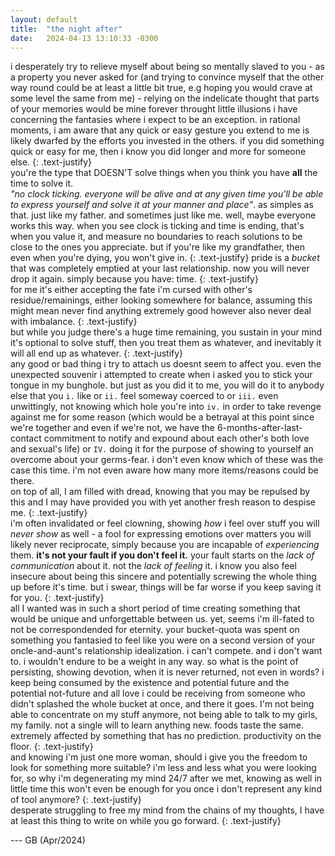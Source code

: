 ```yaml
---
layout: default
title:  "the night after"
date:   2024-04-13 13:10:33 -0300
---
```


i desperately try to relieve myself about being so mentally slaved to you - as a property you never asked for (and trying to convince myself that the other way round could be at least a little bit true, e.g hoping you would crave at some level the same from me) - relying on the indelicate thought that parts of your memories would be mine forever throught little illusions i have concerning the fantasies where i expect to be an exception. 
in rational moments, i am aware that any quick or easy gesture you extend to me is likely dwarfed by the efforts you invested in the others. if you did something quick or easy for me, then i know you did longer and more for someone else.
{: .text-justify}  
you're the type that DOESN'T solve things when you think you have **all** the time to solve it.  
*"no clock ticking. everyone will be alive and at any given time you'll be able to express yourself and solve it at your manner and place"*. as simples as that. 
just like my father. and sometimes just like me. well, maybe everyone works this way. when you see clock is ticking and time is ending, that's when you value it, and measure no boundaries to reach solutions to be close to the ones you appreciate. but if you're like my grandfather, then even when you're dying, you won't give in. {: .text-justify} 
pride is a _bucket_ that was completely emptied at your last relationship. now you will never drop it again. simply because you have: time.
{: .text-justify}  
for me it's either accepting the fate i'm cursed with other's residue/remainings, either looking somewhere for balance, assuming this might mean never find anything extremely good however also never deal with imbalance.
{: .text-justify}  
but while you judge there's a huge time remaining, you sustain in your mind it's optional to solve stuff, then you treat them as whatever, and inevitably it will all end up as whatever. 
{: .text-justify}  
any good or bad thing i try to attach us doesnt seem to affect you. even the unexpected souvenir i attempted to create when i asked you to stick your tongue in my bunghole. but just as you did it to me, you will do it to anybody else that you `i.` like or `ii.` feel someway coerced to or `iii.` even unwittingly, not knowing which hole you're into `iv.` in order to take revenge against me for some reason (which would be a betrayal at this point since we're together and even if we're not, we have the 6-months-after-last-contact commitment to notify and expound about each other's both love and sexual's life) or `IV.` doing it for the purpose of showing to yourself an overcome about your germs-fear.
i don't even know which of these was the case this time. i'm not even aware how many more items/reasons could be there.  
on top of all, I am filled with dread, knowing that you may be repulsed by this and I may have provided you with yet another fresh reason to despise me.
{: .text-justify}  
i'm often invalidated or feel clowning, showing _how_ i feel over stuff you will _never show_ as well - a fool for expressing emotions over matters you will likely never reciprocate, simply because you are incapable of _experiencing_ them. **it's not your fault if you don't feel it.** your fault starts on the *lack of communication* about it. not the *lack of feeling* it. i know you also feel insecure about being this sincere and potentially screwing the whole thing up before it's time. but i swear, things will be far worse if you keep saving it for you. 
{: .text-justify}  
all I wanted was in such a short period of time creating something that would be unique and unforgettable between us. yet, seems i'm ill-fated to not be correspondended for eternity. your bucket-quota was spent on something you fantasied to feel like you were on a second version of your oncle-and-aunt's relationship idealization. i can't compete. and i don't want to. i wouldn't endure to be a weight in any way. so what is the point of persisting, showing devotion, when it is never returned, not even in words? i keep being consumed by the existence and potential future and the potential not-future and all love i could be receiving from someone who didn't splashed the whole bucket at once, and there it goes. I'm not being able to concentrate on my stuff anymore, not being able to talk to my girls, my family. not a single will to learn anything new. foods taste the same. extremely affected by something that has no prediction. productivity on the floor. 
{: .text-justify}  
and knowing i'm just one more woman, should i give you the freedom to look for something more suitable? i'm less and less what you were looking for, so why i'm degenerating my mind 24/7 after we met, knowing as well in little time this won't even be enough for you once i don't represent any kind of tool anymore?
{: .text-justify}   
desperate struggling to free my mind from the chains of my thoughts, I have at least this thing to write on while you go forward. 
{: .text-justify}  



--- GB (Apr/2024)
